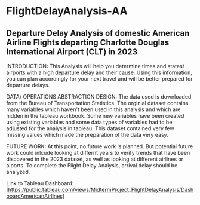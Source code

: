 # FlightDelayAnalysis-AA
## Departure Delay Analysis of domestic American Airline Flights departing Charlotte Douglas International Airport (CLT) in 2023

INTRODUCTION: This Analysis will help you determine times and states/ airports with a high departure delay and their cause. Using this information, you can plan accordingly for your next travel and will be better prepared for departure delays. 

DATA/ OPERATIONS ABSTRACTION DESIGN: The data used is downloaded from the Bureau of Transportation Statistics. The orginial dataset contains many variables which haven't been used in this analysis and which are hidden in the tableau workbook. Some new variables have been created using existing variables and some data types of variables had to be adjusted for the analysis in tableau. This dataset contained very few missing values which made the preparation of the data very easy. 

FUTURE WORK: At this point, no future work is planned. But potential future work could inlcude looking at differnt years to verify trends that have been discovered in the 2023 dataset, as well as looking at different airlines or aiports. To complete the Flight Delay Analysis, arrival delay should be analyzed. 

Link to Tableau Dashboard: [https://public.tableau.com/views/MidtermProject_FlightDelayAnalysis/DashboardAmericanAirlines]
